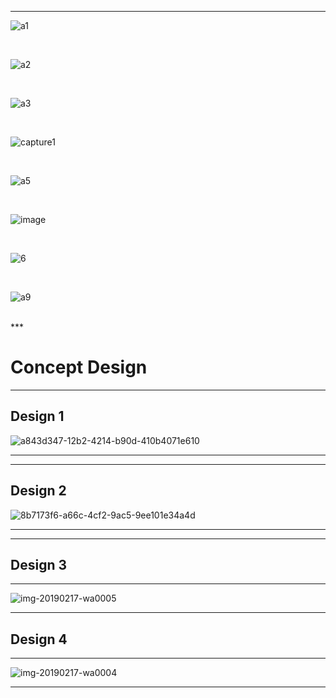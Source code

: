 ***

![a1](https://user-images.githubusercontent.com/46917583/52779556-6de87f00-306e-11e9-8a5f-400b14c9d1bd.PNG)

<br/>

![a2](https://user-images.githubusercontent.com/46917583/52779560-717c0600-306e-11e9-801b-db47f1aafd3d.PNG)

<br/>

![a3](https://user-images.githubusercontent.com/46917583/52779566-7476f680-306e-11e9-83ee-41e0d4334499.PNG)

<br/>

![capture1](https://user-images.githubusercontent.com/46991362/52909385-c6598f80-32ad-11e9-8211-5e68c7f412fb.PNG)

<br/>

![a5](https://user-images.githubusercontent.com/46917583/52779585-793baa80-306e-11e9-9757-cfe1b8eb1d69.PNG)

<br/>

![image](https://user-images.githubusercontent.com/46991362/52909554-22bdae80-32b0-11e9-9825-d87a4bbe5fc0.png)


<br/>


![6](https://user-images.githubusercontent.com/46991362/52909723-23a40f80-32b3-11e9-89d1-978f3825a86a.PNG)


<br/>

![a9](https://user-images.githubusercontent.com/46917583/52779610-848ed600-306e-11e9-88c4-a047c56e4781.PNG)

<br/>
***

# **Concept Design**  

***
## **Design 1**
![a843d347-12b2-4214-b90d-410b4071e610](https://user-images.githubusercontent.com/46991362/52909800-22271700-32b4-11e9-902d-46f875cc7b8e.jpg)

***

***
## **Design 2**
![8b7173f6-a66c-4cf2-9ac5-9ee101e34a4d](https://user-images.githubusercontent.com/46991362/52909801-23f0da80-32b4-11e9-8ad9-4a1a2ace4565.jpg)

***

***
## **Design 3**

***
![img-20190217-wa0005](https://user-images.githubusercontent.com/46917583/53155507-38e6aa00-35e3-11e9-847b-18f641836179.jpg)
***
## **Design 4**

***
![img-20190217-wa0004](https://user-images.githubusercontent.com/46917583/53155513-3ab06d80-35e3-11e9-813a-7e2686615fa7.jpg)

***
